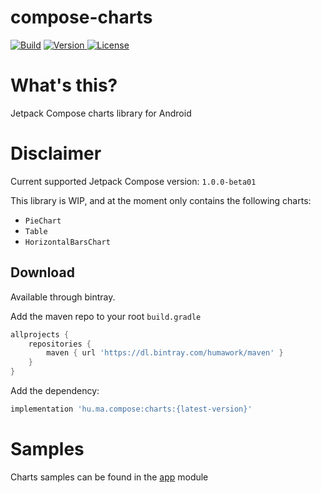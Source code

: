 # compose-charts
[![Build](https://github.com/humawork/compose-charts/workflows/Build/badge.svg)](https://github.com/humawork/compose-charts/actions)
[![Version](https://api.bintray.com/packages/humawork/maven/compose-charts/images/download.svg) ](https://bintray.com/humawork/maven/compose-charts/_latestVersion)
[![License](https://img.shields.io/badge/License-Apache%202.0-blue.svg)](http://www.apache.org/licenses/LICENSE-2.0)

# What's this?
Jetpack Compose charts library for Android

# Disclaimer
Current supported Jetpack Compose version: `1.0.0-beta01`

This library is WIP, and at the moment only contains the following charts:
- `PieChart`
- `Table`
- `HorizontalBarsChart`

## Download

Available through bintray.

Add the maven repo to your root `build.gradle`

```groovy
allprojects {
    repositories {
        maven { url 'https://dl.bintray.com/humawork/maven' }
    }
}
```

Add the dependency:

```groovy
implementation 'hu.ma.compose:charts:{latest-version}'
```

# Samples
Charts samples can be found in the [app](app) module
